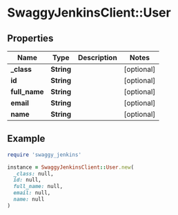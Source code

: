 # SwaggyJenkinsClient::User

## Properties

| Name | Type | Description | Notes |
| ---- | ---- | ----------- | ----- |
| **_class** | **String** |  | [optional] |
| **id** | **String** |  | [optional] |
| **full_name** | **String** |  | [optional] |
| **email** | **String** |  | [optional] |
| **name** | **String** |  | [optional] |

## Example

```ruby
require 'swaggy_jenkins'

instance = SwaggyJenkinsClient::User.new(
  _class: null,
  id: null,
  full_name: null,
  email: null,
  name: null
)
```


